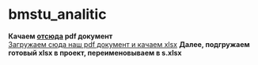 # bmstu_analitic
**Качаем [отсюда](https://priem.bmstu.ru/lists/upload/registered/registered-first-Moscow.pdf) pdf документ**  
[Загружаем сюда наш pdf документ и качаем xlsx](https://www.adobe.com/ru/acrobat/online/pdf-to-excel.html)
**Далее, подгружаем готовый xlsx в проект, переименовываем в s.xlsx**
